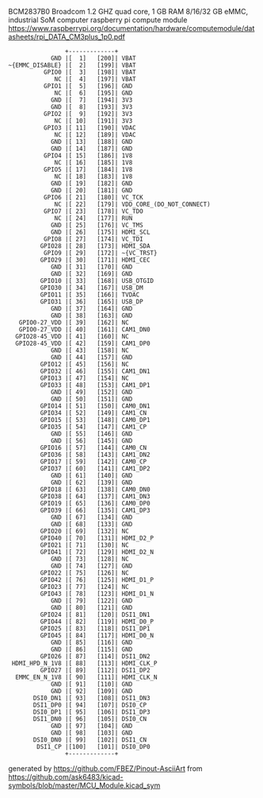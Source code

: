 BCM2837B0 Broadcom 1.2 GHZ quad core, 1 GB RAM 8/16/32 GB eMMC, industrial SoM computer
raspberry pi compute module
https://www.raspberrypi.org/documentation/hardware/computemodule/datasheets/rpi_DATA_CM3plus_1p0.pdf


	                +-------------+
	            GND |[  1]   [200]| VBAT
	~{EMMC_DISABLE} |[  2]   [199]| VBAT
	          GPIO0 |[  3]   [198]| VBAT
	             NC |[  4]   [197]| VBAT
	          GPIO1 |[  5]   [196]| GND
	             NC |[  6]   [195]| GND
	            GND |[  7]   [194]| 3V3
	            GND |[  8]   [193]| 3V3
	          GPIO2 |[  9]   [192]| 3V3
	             NC |[ 10]   [191]| 3V3
	          GPIO3 |[ 11]   [190]| VDAC
	             NC |[ 12]   [189]| VDAC
	            GND |[ 13]   [188]| GND
	            GND |[ 14]   [187]| GND
	          GPIO4 |[ 15]   [186]| 1V8
	             NC |[ 16]   [185]| 1V8
	          GPIO5 |[ 17]   [184]| 1V8
	             NC |[ 18]   [183]| 1V8
	            GND |[ 19]   [182]| GND
	            GND |[ 20]   [181]| GND
	          GPIO6 |[ 21]   [180]| VC_TCK
	             NC |[ 22]   [179]| VDD_CORE_(DO_NOT_CONNECT)
	          GPIO7 |[ 23]   [178]| VC_TDO
	             NC |[ 24]   [177]| RUN
	            GND |[ 25]   [176]| VC_TMS
	            GND |[ 26]   [175]| HDMI_SCL
	          GPIO8 |[ 27]   [174]| VC_TDI
	         GPIO28 |[ 28]   [173]| HDMI_SDA
	          GPIO9 |[ 29]   [172]| ~{VC_TRST}
	         GPIO29 |[ 30]   [171]| HDMI_CEC
	            GND |[ 31]   [170]| GND
	            GND |[ 32]   [169]| GND
	         GPIO10 |[ 33]   [168]| USB_OTGID
	         GPIO30 |[ 34]   [167]| USB_DM
	         GPIO11 |[ 35]   [166]| TVDAC
	         GPIO31 |[ 36]   [165]| USB_DP
	            GND |[ 37]   [164]| GND
	            GND |[ 38]   [163]| GND
	   GPIO0-27_VDD |[ 39]   [162]| NC
	   GPIO0-27_VDD |[ 40]   [161]| CAM1_DN0
	  GPIO28-45_VDD |[ 41]   [160]| NC
	  GPIO28-45_VDD |[ 42]   [159]| CAM1_DP0
	            GND |[ 43]   [158]| NC
	            GND |[ 44]   [157]| GND
	         GPIO12 |[ 45]   [156]| NC
	         GPIO32 |[ 46]   [155]| CAM1_DN1
	         GPIO13 |[ 47]   [154]| NC
	         GPIO33 |[ 48]   [153]| CAM1_DP1
	            GND |[ 49]   [152]| GND
	            GND |[ 50]   [151]| GND
	         GPIO14 |[ 51]   [150]| CAM0_DN1
	         GPIO34 |[ 52]   [149]| CAM1_CN
	         GPIO15 |[ 53]   [148]| CAM0_DP1
	         GPIO35 |[ 54]   [147]| CAM1_CP
	            GND |[ 55]   [146]| GND
	            GND |[ 56]   [145]| GND
	         GPIO16 |[ 57]   [144]| CAM0_CN
	         GPIO36 |[ 58]   [143]| CAM1_DN2
	         GPIO17 |[ 59]   [142]| CAM0_CP
	         GPIO37 |[ 60]   [141]| CAM1_DP2
	            GND |[ 61]   [140]| GND
	            GND |[ 62]   [139]| GND
	         GPIO18 |[ 63]   [138]| CAM0_DN0
	         GPIO38 |[ 64]   [137]| CAM1_DN3
	         GPIO19 |[ 65]   [136]| CAM0_DP0
	         GPIO39 |[ 66]   [135]| CAM1_DP3
	            GND |[ 67]   [134]| GND
	            GND |[ 68]   [133]| GND
	         GPIO20 |[ 69]   [132]| NC
	         GPIO40 |[ 70]   [131]| HDMI_D2_P
	         GPIO21 |[ 71]   [130]| NC
	         GPIO41 |[ 72]   [129]| HDMI_D2_N
	            GND |[ 73]   [128]| NC
	            GND |[ 74]   [127]| GND
	         GPIO22 |[ 75]   [126]| NC
	         GPIO42 |[ 76]   [125]| HDMI_D1_P
	         GPIO23 |[ 77]   [124]| NC
	         GPIO43 |[ 78]   [123]| HDMI_D1_N
	            GND |[ 79]   [122]| GND
	            GND |[ 80]   [121]| GND
	         GPIO24 |[ 81]   [120]| DSI1_DN1
	         GPIO44 |[ 82]   [119]| HDMI_D0_P
	         GPIO25 |[ 83]   [118]| DSI1_DP1
	         GPIO45 |[ 84]   [117]| HDMI_D0_N
	            GND |[ 85]   [116]| GND
	            GND |[ 86]   [115]| GND
	         GPIO26 |[ 87]   [114]| DSI1_DN2
	 HDMI_HPD_N_1V8 |[ 88]   [113]| HDMI_CLK_P
	         GPIO27 |[ 89]   [112]| DSI1_DP2
	  EMMC_EN_N_1V8 |[ 90]   [111]| HDMI_CLK_N
	            GND |[ 91]   [110]| GND
	            GND |[ 92]   [109]| GND
	       DSI0_DN1 |[ 93]   [108]| DSI1_DN3
	       DSI1_DP0 |[ 94]   [107]| DSI0_CP
	       DSI0_DP1 |[ 95]   [106]| DSI1_DP3
	       DSI1_DN0 |[ 96]   [105]| DSI0_CN
	            GND |[ 97]   [104]| GND
	            GND |[ 98]   [103]| GND
	       DSI0_DN0 |[ 99]   [102]| DSI1_CN
	        DSI1_CP |[100]   [101]| DSI0_DP0
	                +-------------+


generated by https://github.com/FBEZ/Pinout-AsciiArt from https://github.com/ask6483/kicad-symbols/blob/master/MCU_Module.kicad_sym
